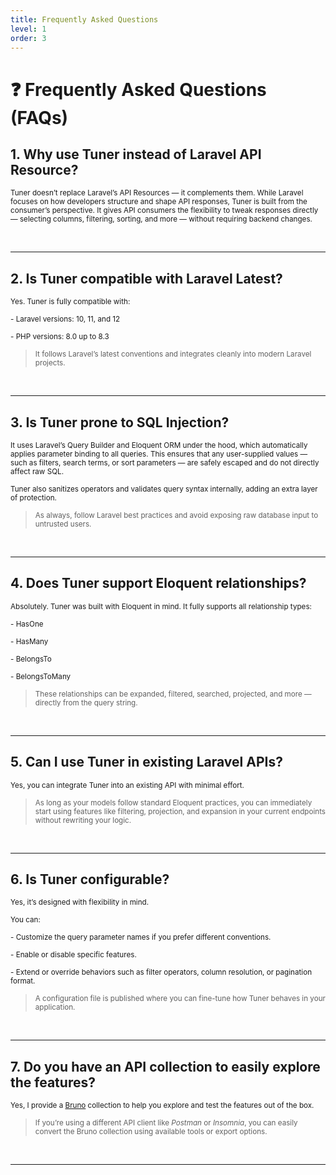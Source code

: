 ```yaml
---
title: Frequently Asked Questions
level: 1
order: 3
---
```


# ❓ Frequently Asked Questions (FAQs)

## 1. Why use Tuner instead of Laravel API Resource?

<sup>Tuner doesn’t replace Laravel’s API Resources — it complements them. While Laravel focuses on how developers structure and shape API responses, Tuner is built from the consumer’s perspective. It gives API consumers the flexibility to tweak responses directly — selecting columns, filtering, sorting, and more — without requiring backend changes.</sup>

<br>

---

## 2. Is Tuner compatible with Laravel Latest?

<sup>Yes. Tuner is fully compatible with:</sup>

<sup>- Laravel versions: 10, 11, and 12</sup>

<sup>- PHP versions: 8.0 up to 8.3</sup> 

> <sup>It follows Laravel’s latest conventions and integrates cleanly into modern Laravel projects.</sup>

<br>

---

## 3. Is Tuner prone to SQL Injection?

<sup>It uses Laravel’s Query Builder and Eloquent ORM under the hood, which automatically applies parameter binding to all queries. This ensures that any user-supplied values — such as filters, search terms, or sort parameters — are safely escaped and do not directly affect raw SQL.</sup>

<sup>Tuner also sanitizes operators and validates query syntax internally, adding an extra layer of protection.</sup>

> <sup>As always, follow Laravel best practices and avoid exposing raw database input to untrusted users.</sup>

<br>

---

## 4. Does Tuner support Eloquent relationships?

<sup>Absolutely. Tuner was built with Eloquent in mind. It fully supports all relationship types:</sup>

<sup>- HasOne</sup>

<sup>- HasMany</sup>

<sup>- BelongsTo</sup>

<sup>- BelongsToMany</sup>

> <sup>These relationships can be expanded, filtered, searched, projected, and more — directly from the query string.</sup>

<br>

---

## 5. Can I use Tuner in existing Laravel APIs?

<sup>Yes, you can integrate Tuner into an existing API with minimal effort.</sup>

> <sup>As long as your models follow standard Eloquent practices, you can immediately start using features like filtering, projection, and expansion in your current endpoints without rewriting your logic.</sup>

<br>

---

## 6. Is Tuner configurable?

<sup>Yes, it’s designed with flexibility in mind.</sup>

<sup>You can:</sup>

<sup>- Customize the query parameter names if you prefer different conventions.</sup>

<sup>- Enable or disable specific features.</sup>

<sup>- Extend or override behaviors such as filter operators, column resolution, or pagination format.</sup>

> <sup>A configuration file is published where you can fine-tune how Tuner behaves in your application.</sup>

<br>

---
<!-- 
## 6. Does Tuner affect performance?

<sup>Tuner uses lazy loading prevention and intelligent query optimization under the hood to avoid N+1 problems and unnecessary data loading.</sup>

> <sup>However, like any abstraction, you should benchmark performance on large datasets and use Laravel’s tools like eager loading (with) or indexes as needed.</sup>

<br>

--- -->

## 7. Do you have an API collection to easily explore the features?

<sup>Yes, I provide a [Bruno](https://github.com/rodrigogalura/tuner/tree/main/stubs/bruno-collection) collection to help you explore and test the features out of the box.</sup>

> <sup>If you’re using a different API client like *Postman* or *Insomnia*, you can easily convert the Bruno collection using available tools or export options.</sup>

<br>

---

